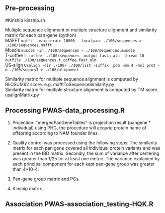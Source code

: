 ## Pre-processing


#Kinship kinship.sh 


Multiple sequence alignment or multiple structure alignment and similarity matrix for each pan-gene (python)  
   MAFFT ```mafft --maxiterate 10000 --localpair ./100/sequences > ./100/sequences.mafft ```  
   Muscle ```muscle -in ./100/sequences > ./100/sequences.muscle ```  
   T-coffee ```t_coffee  ./100/sequences -output fasta_aln -thread 10 -outfile ./100/sequences.t_coffee.fast_aln ```  
   US-align ```USalign -dir ./100/ ./100/list -suffix .pdb -mm 4 -mol prot -o ./100/sugary1 > ./100/alignment ```  

Similarity matrix for multiple sequence alignment is computed by BLOSUM62 score. e.g. mafftToSequenceSimilarity.py   
Similarity matrix for multiple structure alignment is computed by TM score. usalignMatrix.py
 
     
## Processing PWAS-data_processing.R

1. Projection: "mergedPanGeneTables" is projection result (pangene * individual) using PHG, the procedure will acqurie protein name of offspring according to NAM founder lines.   

2. Quality control was processed using the following steps: The similarity matrix for each pan gene covered all individual protein variants and was present in the IBD matrix. Secondly, the sum of variance after centering was greater than 1/25 for at least one metric. The variance explained by each principal component for each kept pan-gene group was greater than 4*10-4.

4. Pan-gene group matrix and PCs.

5. Kinship matrix.

## Association PWAS-association_testing-HQK.R
